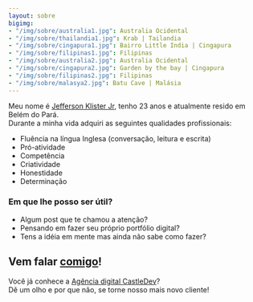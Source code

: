 ```yaml
---
layout: sobre
bigimg:
- "/img/sobre/australia1.jpg": Australia Ocidental
- "/img/sobre/thailandia1.jpg": Krab | Tailandia
- "/img/sobre/cingapura1.jpg": Bairro Little India | Cingapura
- "/img/sobre/filipinas1.jpg": Filipinas
- "/img/sobre/australia2.jpg": Australia Ocidental
- "/img/sobre/cingapura2.jpg": Garden by the bay | Cingapura
- "/img/sobre/filipinas2.jpg": Filipinas
- "/img/sobre/malasya2.jpg": Batu Cave | Malásia
---
```

  
  Meu nome é [Jefferson Klister Jr](https://jeffklister.github.io),  tenho 23 anos e atualmente resido em Belém do Pará. <br>
  Durante a minha vida adquiri as seguintes qualidades profissionais:

- Fluência na língua Inglesa (conversação, leitura e escrita)
- Pró-atividade
- Competência
- Criatividade
- Honestidade
- Determinação

### Em que lhe posso ser útil?

- Algum post que te chamou a atenção? 
- Pensando em fazer seu próprio portfólio digital?
- Tens a idéia em mente mas ainda não sabe como fazer?

## Vem falar [comigo](https://jeffklister.github.io/contato)!

Você já conhece a [Agência digital CastleDev](https://castledevup.github.io)? <br>
Dê um olho e por que não, se torne nosso mais novo cliente!
